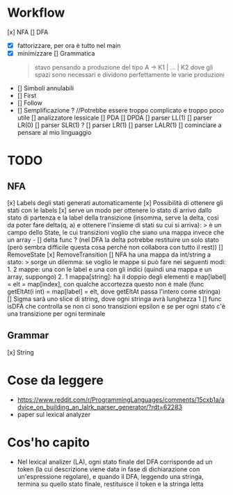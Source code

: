 # Workflow

[x] NFA
[] DFA
- [x] fattorizzare, per ora è tutto nel main
- [x] minimizzare
[] Grammatica
    > stavo pensando a produzione del tipo A -> K1 | ... | K2 dove gli spazi sono necessari e dividono perfettamente le varie produzioni
- [] Simboli annulabili
- [] First
- [] Follow
- [] Semplificazione ? //Potrebbe essere troppo complicato e troppo poco utile
[] analizzatore lessicale
[] PDA
[] DPDA
[] parser LL(1)
[] parser LR(0)
[] parser SLR(1) ?
[] parser LR(1)
[] parser LALR(1)
[] cominciare a pensare al mio linguaggio

# TODO

## NFA
[x] Labels degli stati generati automaticamente
[x] Possibilità di ottenere gli stati con le labels
[x] serve un modo per ottenere lo stato di arrivo dallo stato di partenza e la label della transizione (insomma, serve la delta, così da poter fare delta(q, a) e ottenere l'insieme di stati su cui si arriva):
    > è un campo dello State, le cui transizioni voglio che siano una mappa invece che un array
    - [] delta func ? (nel DFA la delta potrebbe restituire un solo stato (però sembra difficile questa cosa perché non collabora con tutto il rest))
[] RemoveState
[x] RemoveTransition
[] NFA ha una mappa da int/string a stato:
    > sorge un dilemma: se voglio le mappe si può fare nei seguenti modi:
    1. 2 mappe: una con le label e una con gli indici (quindi una mappa e un array, suppongo)
    2. 1 mappa[string]: ha il doppio degli elementi e map[label] = elt = map[index], con qualche accortezza questo non è male (func getEltAt(i int) = map[label] = elt, dove getEltAt passa l'intero come stringa)
[] Sigma sarà uno slice di string, dove ogni stringa avrà lunghezza 1
[] func isDFA che controlla se non ci sono transizioni epsilon e se per ogni stato c'è una transizione per ogni terminale

## Grammar
[x] String

# Cose da leggere

- https://www.reddit.com/r/ProgrammingLanguages/comments/15cxb1a/advice_on_building_an_lalrk_parser_generator/?rdt=62283
- paper sul lexical analyzer

# Cos'ho capito

- Nel lexical analizer (LA), ogni stato finale del DFA corrisponde ad un token (la cui descrizione viene data in fase di dichiarazione con un'espressione regolare), e quando il DFA, leggendo una stringa, termina su quello stato finale, restituisce il token e la stringa letta
